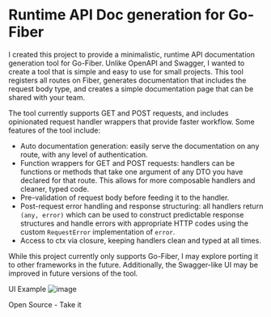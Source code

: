 # Runtime API Doc generation for Go-Fiber

I created this project to provide a minimalistic, runtime API documentation generation tool for Go-Fiber. Unlike OpenAPI and Swagger, I wanted to create a tool that is simple and easy to use for small projects. This tool registers all routes on Fiber, generates documentation that includes the request body type, and creates a simple documentation page that can be shared with your team.

The tool currently supports GET and POST requests, and includes opinionated request handler wrappers that provide faster workflow. Some features of the tool include:

- Auto documentation generation: easily serve the documentation on any route, with any level of authentication.
- Function wrappers for GET and POST requests: handlers can be functions or methods that take one argument of any DTO you have declared for that route. This allows for more composable handlers and cleaner, typed code.
- Pre-validation of request body before feeding it to the handler.
- Post-request error handling and response structuring: all handlers return `(any, error)` which can be used to construct predictable response structures and handle errors with appropriate HTTP codes using the custom `RequestError` implementation of `error`.
- Access to ctx via closure, keeping handlers clean and typed at all times.

While this project currently only supports Go-Fiber, I may explore porting it to other frameworks in the future. Additionally, the Swagger-like UI may be improved in future versions of the tool.


UI Example
![image](https://user-images.githubusercontent.com/23007190/222368037-86af7d05-59fe-4479-9907-3531268ae0b9.png)



Open Source - Take it



